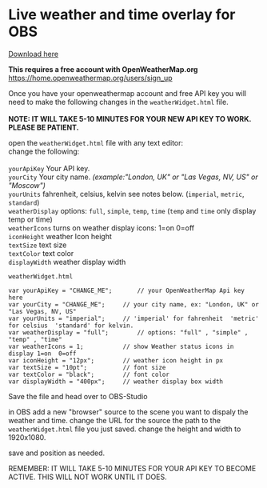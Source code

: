 # Live weather and time overlay for OBS

<a href="https://github.com/ngholson/obs_weather_time_overlay/releases">Download here</a>

**This requires a free account with OpenWeatherMap.org**
https://home.openweathermap.org/users/sign_up 
 
 Once you have your openweathermap account and free API key you will need to make the following changes in the ```weatherWidget.html``` file.<br><br>
 <B>NOTE: IT WILL TAKE 5-10 MINUTES FOR YOUR NEW API KEY TO WORK. PLEASE BE PATIENT.</b>
 
 open the ```weatherWidget.html``` file with any text editor:<br>
 change the following:<br><br>
 ```yourApiKey``` Your API key.<br>
 ```yourCity``` Your city name. <i>(example:"London, UK" or "Las Vegas, NV, US" or "Moscow")</i><br>
 ```yourUnits``` fahrenheit, celsius, kelvin see notes below. (```imperial```, ```metric```, ```standard```)<br>
 ```weatherDisplay``` options: ```full```, ```simple```, ```temp```, ```time``` (```temp``` and ```time``` only display temp or time)<br>
 ```weatherIcons``` turns on weather display icons: 1=on 0=off<br>
 ```iconHeight``` weather Icon height<br>
 ```textSize``` text size<br>
 ```textColor``` text color<br>
 ```displayWidth``` weather display width<br>

```
weatherWidget.html

var yourApiKey = "CHANGE_ME";		// your OpenWeatherMap Api key here
var yourCity = "CHANGE_ME";		// your city name, ex: "London, UK" or "Las Vegas, NV, US" 
var yourUnits = "imperial";		// 'imperial' for fahrenheit  'metric' for celsius  'standard' for kelvin.
var weatherDisplay = "full";		// options: "full" , "simple" , "temp" , "time"
var weatherIcons = 1;			// show Weather status icons in display 1=on  0=off
var iconHeight = "12px";		// weather icon height in px
var textSize = "10pt";			// font size
var textColor = "black";		// font color
var displayWidth = "400px";		// weather display box width

```

Save the file and head over to OBS-Studio

in OBS add a new "browser" source to the scene you want to dispaly the weather and time. 
change the URL for the source the path to the ```weatherWidget.html``` file you just saved.
change the height and width to 1920x1080.

save and position as needed.

REMEMBER: IT WILL TAKE 5-10 MINUTES FOR YOUR API KEY TO BECOME ACTIVE. THIS WILL NOT WORK UNTIL IT DOES.

